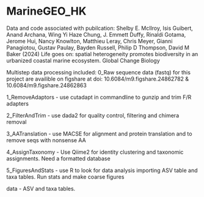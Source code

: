 # MarineGEO_HK
Data and code associated with pubilcation:
Shelby E. McIlroy, Isis Guibert, Anand Archana, Wing Yi Haze Chung, J. Emmett Duffy, Rinaldi Gotama, Jerome Hui, Nancy Knowlton, Matthieu Leray, Chris Meyer, Gianni Panagiotou, Gustav Paulay, Bayden Russell, Philip D Thompson, David M Baker (2024) Life goes on: spatial heterogeneity promotes biodiversity in an urbanized coastal marine ecosystem. Global Change Biology



Multistep data processing included:
0_Raw sequence data (fastq) for this project are availible on figshare at doi: 10.6084/m9.figshare.24862782 & 10.6084/m9.figshare.24862863

1_RemoveAdaptors - use cutadapt in commandline to gunzip and trim F/R adapters

2_FilterAndTrim - use dada2 for quality control, filtering and chimera removal

3_AATranslation - use MACSE for alignment and protein translation and to remove seqs with nonsense AA

4_AssignTaxonomy - Use Qiime2 for identity clustering and taxonomic assignments. Need a formatted database

5_FiguresAndStats - use R to look for data analysis importing ASV table and taxa tables. Run stats and make coarse figures

data - ASV and taxa tables.
